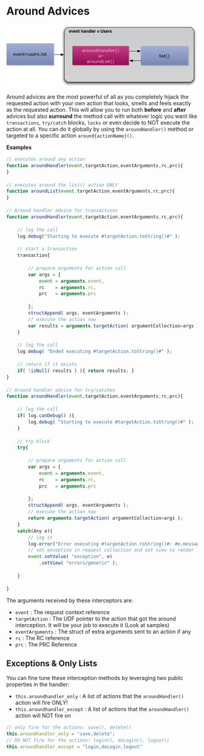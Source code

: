 # Around Advices


<img src="/images/eventhandler-around.jpg"/>


Around advices are the most powerful of all as you completely hijack the requested action with your own action that looks, smells and feels exactly as the requested action. This will allow you to run both **before** and **after** advices but also **surround** the method call with whatever logic you want like <code>transactions</code>, <code>try/catch</code> blocks, <code>locks</code> or even decide to NOT execute the action at all. You can do it globally by using the <code>aroundHandler()</code> method or targeted to a specific action <code>around{actionName}()</code>.

**Examples**
```js
// executes around any action
function aroundHandler(event,targetAction,eventArguments,rc,prc){
}

// executes around the list() action ONLY
function aroundList(event,targetAction,eventArguments,rc,prc){
}

// Around handler advice for transactions
function aroundHandler(event,targetAction,eventArguments,rc,prc){

	// log the call
	log.debug("Starting to execute #targetAction.toString()#" );

	// start a transaction
	transaction{
	
		// prepare arguments for action call
		var args = {
			event = arguments.event,
			rc    = arguments.rc,
			prc   = arguments.prc

		};
		structAppend( args, eventArguments );
		// execute the action now
		var results = arguments.targetAction( argumentCollection=args );
	}
	
	// log the call
	log.debug( "Ended executing #targetAction.toString()#" );
	
	// return if it exists
	if( !isNull( results ) ){ return results; }
}

// Around handler advice for try/catches
function aroundHandler(event,targetAction,eventArguments,rc,prc){

	// log the call
	if( log.canDebug() ){
		log.debug( "Starting to execute #targetAction.toString()#" );
	}

	// try block
	try{
	
		// prepare arguments for action call
		var args = {
			event = arguments.event,
			rc    = arguments.rc,
			prc   = arguments.prc

		};
		structAppend( args, eventArguments );
		// execute the action now
		return arguments.targetAction( argumentCollection=args );
	}
	catch(Any e){
		// log it
		log.error("Error executing #targetAction.toString()#: #e.message# #e.detail#", e);
		// set exception in request collection and set view to render
		event.setValue( "exception", e)
			.setView( "errors/generic" );
	
	}

}
```

The arguments received by these interceptors are:

* <code>event</code> : The request context reference
* <code>targetAction</code> : The UDF pointer to the action that got the around interception. It will be your job to execute it (Look at samples)
* <code>eventArguments</code> : The struct of extra arguments sent to an action if any
* <code>rc</code> : The RC reference
* <code>prc</code> : The PRC Reference


## Exceptions & Only Lists

You can fine tune these interception methods by leveraging two public properties in the handler:


* <code>this.aroundhandler_only</code> : A list of actions that the <code>aroundHandler()</code> action will fire ONLY!
* <code>this.aroundhandler_except</code> : A list of actions that the <code>aroundHandler()</code> action will NOT fire on

```js
// only fire for the actions: save(), delete()
this.aroundhandler_only = "save,delete";
// DO NOT fire for the actions: login(), doLogin(), logout()
this.aroundhandler_except = "login,doLogin,logout"
```





